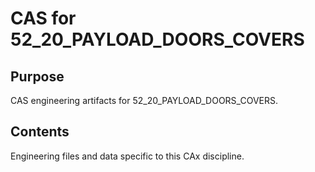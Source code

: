 # CAS for 52_20_PAYLOAD_DOORS_COVERS

## Purpose
CAS engineering artifacts for 52_20_PAYLOAD_DOORS_COVERS.

## Contents
Engineering files and data specific to this CAx discipline.
